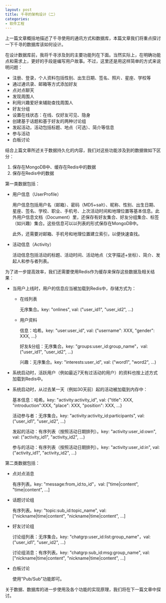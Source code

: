 ```yaml
---
layout: post
title: 千寻的架构设计（二）
categories:
- 软件工程
---
```

上一篇文章概括地描述了千寻使用的通讯方式和数据库，本篇文章我们将重点探讨一下千寻的数据库该如何设计。

在设计数据库前，我将千寻涉及到的主要功能列在下面。当然实际上，在明确功能点和需求上，更好的手段是编写用户故事。不过，这里还是用这样简单的方式来说明问题：

* 注册、登录，个人资料包括性别、出生日期、签名、照片、星座、学校等
* 通过通讯录、邮箱等方式添加好友
* 点对点聊天
* 发现周围人
* 利用兴趣爱好来辅助查找周围人
* 好友分组
* 设置在线状态：在线、仅好友可见、隐身
* 创建基于话题和基于好友的两种讨论组
* 发起活动，活动包括标题、地点（可选）、简介等信息
* 参与活动
* 白板讨论

结合上篇文章所述关于数据持久化的内容，我们对这些功能涉及到的数据做如下区分：

1. 保存在MongoDB中、缓存在Redis中的数据
2. 保存在Redis中的数据

第一类数据包括：

*   用户信息（UserProfile）

    用户信息包括用户名（邮箱）、密码（MD5+salt）、昵称、性别、出生日期、星座、签名、学校、职业、手机号、上次活动时间和地理位置等基本信息。此外用户信息文档（Document）里，还保存有好友集合、好友分组集合、标签（如兴趣）集合。这些信息可以以列表的形式保存在MongoDB中。

    此外，还需要对邮箱、手机号和地理位置建立索引，以便快速查找。

*   活动信息（Activity）

    活动信息包括活动的标题、活动时间、活动地点（文字描述+坐标）、简介、发起人和参与者列表。

为了进一步提高效率，我们还需要使用Redis作为缓存来保存这些数据及相关结果：

* 当用户上线时，用户的信息应当被加载到Redis中，存储方式为：

    * 在线列表

        无序集合。key: "onlines", val: ("user\_id1", "user\_id2", ...)

    * 用户资料

        信息：哈希。key: "user:user\_id", val: {"username": XXX, "gender": XXX, ...}

        好友&分组：无序集合。key: "groups:user\_id:group\_name"，val: ("user\_id1", "user\_id2", ...)

        兴趣：无序集合。key: "interests:user\_id", val: ("word1", "word2", ...)

* 系统启动时，活跃用户（例如最近7天有过活动的用户）的资料也按上述方式加载到Redis中。

* 系统启动时，从过去某一天（例如30天前）起的活动被加载到内存中：

    基本信息：哈希。key: "activity:activity\_id", val: {"title": XXX, "introduction":XXX, "place": XXX, "position": XXX, ...}

    活动参与者：无序集合。key: "activity:activity\_id:participants", val: ("user\_id1", "user\_id2", ...)

    发起的活动：有序列表（按照活动日期排列）。key: "activity:user\_id:own", val: ("activity\_id1", "activity\_id2", ...)

    参与的活动：有序列表（按照活动日期排列）。key: "activity:user\_id:in", val: ("activity\_id1", "activity\_id2", ...)

第二类数据包括：

* 点对点消息

    有序列表。key: "message:from\_id:to\_id"，val: ["time|content", "time|content", ...]

* 话题讨论组

    有序列表。key: "topic:sub\_id:topic\_name", val: ["nickname|time|content", "nickname|time|content", ...]

* 好友讨论组

    讨论组列表：无序集合。key: "chatgrp:user\_id:list:group\_name"，val: ("user\_id1", "user\_id2", ...)

    讨论组消息：有序列表。key: "chatgrp:sub\_id:msg:group\_name", val:["nickname|time|content", "nickname|time|content", ...]

* 白板讨论

    使用"Pub/Sub"功能即可。

关于数据、数据库的进一步使用及各个功能的实现原理，我们将在下一篇文章中探讨。
